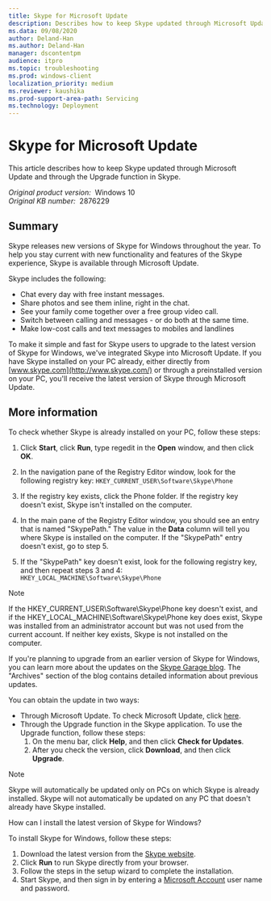 ```yaml
---
title: Skype for Microsoft Update
description: Describes how to keep Skype updated through Microsoft Update and through the Upgrade function in Skype.
ms.data: 09/08/2020
author: Deland-Han
ms.author: Deland-Han
manager: dscontentpm
audience: itpro
ms.topic: troubleshooting
ms.prod: windows-client
localization_priority: medium
ms.reviewer: kaushika
ms.prod-support-area-path: Servicing
ms.technology: Deployment
---
```

# Skype for Microsoft Update

This article describes how to keep Skype updated through Microsoft Update and through the Upgrade function in Skype.

_Original product version:_ &nbsp;Windows 10  
_Original KB number:_ &nbsp;2876229

## Summary

Skype releases new versions of Skype for Windows throughout the year. To help you stay current with new functionality and features of the Skype experience, Skype is available through Microsoft Update.

Skype includes the following:

- Chat every day with free instant messages.
- Share photos and see them inline, right in the chat.
- See your family come together over a free group video call.
- Switch between calling and messages - or do both at the same time.
- Make low-cost calls and text messages to mobiles and landlines

To make it simple and fast for Skype users to upgrade to the latest version of Skype for Windows, we've integrated Skype into Microsoft Update. If you have Skype installed on your PC already, either directly from [www.skype.com](http://www.skype.com/) or through a preinstalled version on your PC, you'll receive the latest version of Skype through Microsoft Update.

## More information

To check whether Skype is already installed on your PC, follow these steps:

1. Click **Start**, click **Run**, type regedit in the **Open** window, and then click **OK**.
2. In the navigation pane of the Registry Editor window, look for the following registry key: `HKEY_CURRENT_USER\Software\Skype\Phone`

3. If the registry key exists, click the Phone folder. If the registry key doesn't exist, Skype isn't installed on the computer.
4. In the main pane of the Registry Editor window, you should see an entry that is named "SkypePath." The value in the **Data** column will tell you where Skype is installed on the computer. If the "SkypePath" entry doesn't exist, go to step 5.
5. If the "SkypePath" key doesn't exist, look for the following registry key, and then repeat steps 3 and 4: `HKEY_LOCAL_MACHINE\Software\Skype\Phone`

> [!NOTE]
> If the HKEY_CURRENT_USER\Software\Skype\Phone key doesn't exist, and if the HKEY_LOCAL_MACHINE\Software\Skype\Phone key does exist, Skype was installed from an administrator account but was not used from the current account. If neither key exists, Skype is not installed on the computer.

If you're planning to upgrade from an earlier version of Skype for Windows, you can learn more about the updates on the [Skype Garage blog](http://blogs.skype.com/category/garage-updates/). The "Archives" section of the blog contains detailed information about previous updates.

You can obtain the update in two ways:

- Through Microsoft Update. To check Microsoft Update, click [here](https://update.microsoft.com/microsoftupdate/).
- Through the Upgrade function in the Skype application. To use the Upgrade function, follow these steps:
  1. On the menu bar, click **Help**, and then click **Check for Updates**.
  2. After you check the version, click **Download**, and then click **Upgrade**.

> [!NOTE]
> Skype will automatically be updated only on PCs on which Skype is already installed. Skype will not automatically be updated on any PC that doesn't already have Skype installed.

How can I install the latest version of Skype for Windows?

To install Skype for Windows, follow these steps:

1. Download the latest version from the [Skype website](http://www.skype.com/intl/get-skype/on-your-computer/windows/).
2. Click **Run** to run Skype directly from your browser.
3. Follow the steps in the setup wizard to complete the installation.
4. Start Skype, and then sign in by entering a [Microsoft Account](https://support.skype.com/en/faq/fa12059/what-is-a-microsoft-account?frompage=search&q=microsoft+account&fromsearchfirstpage=false) user name and password.
